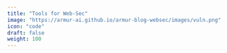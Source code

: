 ```yaml
---
title: "Tools for Web-Sec"
image: "https://armur-ai.github.io/armur-blog-websec/images/vuln.png"
icon: "code"
draft: false
weight: 100
---
```



